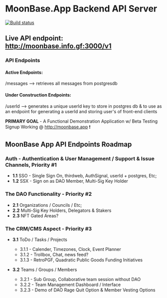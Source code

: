 # MoonBase.App Backend API Server

[![Build status](https://ci.appveyor.com/api/projects/status/h2uvmx9yft68k6b2?svg=true)](https://ci.appveyor.com/project/chidimo/express-api-template)

## Live API endpoint: <http://moonbase.info.gf:3000/v1>

### API Endpoints

#### Active Endpoints:
/messages --> retrieves all messages from postgresdb

#### Under Construction Endpoints:
/userId --> generates a unique userId key to store in postgres db 
& to use as an endpoint for generating a userId and storing user's of front-end clients 

**PRIMARY GOAL** - A Functional Demonstration Application w/ Beta Testing Signup Working @ http://moonbase.app :exclamation:

## MoonBase App API Endpoints Roadmap 

### Auth - Authentication & User Management / Support & Issue Channels, **Priority #1**
  - **1.1** SSO - Single Sign On, thirdweb, AuthSignal, userId + postgres, Etc;
  - **1.2** SSX - Sign on as DAO Member, Multi-Sig Key Holder

### The DAO Functionality - **Priority #2**
  - **2.1** Organizations / Councils / Etc;
  - **2.2** Multi-Sig Key Holders, Delegators & Stakers
  - **2.3** NFT Gated Areas?

### The CRM/CMS Aspect - **Priority #3**
  
  - **3.1** ToDo / Tasks / Projects
    - 3.1.1 - Calender, Timezones, Clock, Event Planner
    - 3.1.2 - Trollbox, Chat, news feed?
    - 3.1.3 - RetroPGF, Quadratic Public Goods Funding Initiatives
    
  - **3.2** Teams / Groups / Members 
    - 3.2.1 - Sub Group, Collaborative team session without DAO
    - 3.2.2 - Team Management Dashboard / Interface
    - 3.2.3 - Demo of DAO Rage Quit Option & Member Vesting Options
    
